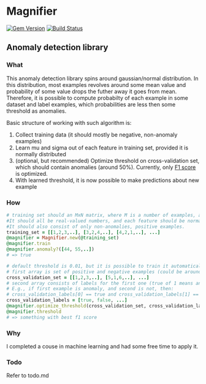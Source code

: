 # Magnifier
[![Gem Version](https://badge.fury.io/rb/magnifier-ruby.svg)](https://badge.fury.io/rb/magnifier-ruby)
[![Build Status](https://travis-ci.org/tuned-up/magnifier-ruby.svg?branch=master)](https://travis-ci.org/tuned-up/magnifier-ruby)

## Anomaly detection library

### What
  This anomaly detection library spins around gaussian/normal distribution. In this distribution, most examples revolves around some mean value and probability of some value drops the futher away it goes from mean. Therefore, it is possible to compute probabilty of each example in some dataset and label examples, which probabilities are less then some threshold as anomalies.

  Basic structure of working with such algorithm is:
  1. Collect training data (it should mostly be negative, non-anomaly examples)
  2. Learn mu and sigma out of each feature in training set, provided it is normally distributed
  3. (optional, but recommended) Optimize threshold on cross-validation set, which should contain anomalies (around 50%). Currently, only [F1 score](https://en.wikipedia.org/wiki/F1_score) is optimized.
  4. With learned threshold, it is now possible to make predictions about new example

### How

  ```ruby
  # training set should an MxN matrix, where M is a number of examples, and N is a number of features.
  #It should all be real-valued numbers, and each feature should be normally distributed in order for algorithm to work well.
  #It should also consist of only non-anomalies, positive examples.
  training_set = [[1,2,3,..], [3,2,4,..], [4,2,1,..], ...]
  @magnifier = Magnifier.new(@training_set)
  @magnifier.train
  @magnifier.anomaly?([44, 55,..])
  # => true

  # default threshold is 0.01, but it is possible to train it automatically. It will require 2 arrays:
  # first array is set of positive and negative examples (could be around 40-60% of training set)
  cross_validation_set = [[1,2,3,..], [5,1,6,..], ...]
  # second array consists of labels for the first one (true of 1 means anomaly, false or 0 means non-anomaly), and indexes should match.
  # E.g., if first example is anomaly, and second is not, then:
  # cross_validation_labels[0] == true and cross_validation_labels[1] == false
  cross_validation_labels = [true, false, ...]
  @magnifier.optimize_threshold(cross_validation_set, cross_validation_labels)
  @magnifier.threshold
  # => something with best f1 score
  ```

### Why

  I completed a couse in machine learning and had some free time to apply it.

### Todo

  Refer to todo.md

